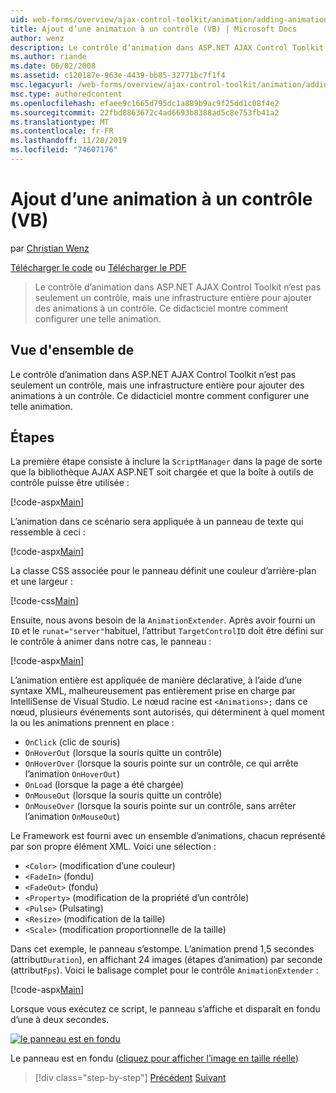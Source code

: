 ```yaml
---
uid: web-forms/overview/ajax-control-toolkit/animation/adding-animation-to-a-control-vb
title: Ajout d’une animation à un contrôle (VB) | Microsoft Docs
author: wenz
description: Le contrôle d’animation dans ASP.NET AJAX Control Toolkit n’est pas seulement un contrôle, mais une infrastructure entière pour ajouter des animations à un contrôle. Ce didacticiel montre comment...
ms.author: riande
ms.date: 06/02/2008
ms.assetid: c120187e-963e-4439-bb85-32771bc7f1f4
msc.legacyurl: /web-forms/overview/ajax-control-toolkit/animation/adding-animation-to-a-control-vb
msc.type: authoredcontent
ms.openlocfilehash: efaee9c1665d795dc1a889b9ac9f25dd1c08f4e2
ms.sourcegitcommit: 22fbd8863672c4ad6693b8388ad5c8e753fb41a2
ms.translationtype: MT
ms.contentlocale: fr-FR
ms.lasthandoff: 11/28/2019
ms.locfileid: "74607176"
---
```

# <a name="adding-animation-to-a-control-vb"></a>Ajout d’une animation à un contrôle (VB)

par [Christian Wenz](https://github.com/wenz)

[Télécharger le code](https://download.microsoft.com/download/f/9/a/f9a26acd-8df4-4484-8a18-199e4598f411/Animation1.vb.zip) ou [Télécharger le PDF](https://download.microsoft.com/download/6/7/1/6718d452-ff89-4d3f-a90e-c74ec2d636a3/animation1VB.pdf)

> Le contrôle d’animation dans ASP.NET AJAX Control Toolkit n’est pas seulement un contrôle, mais une infrastructure entière pour ajouter des animations à un contrôle. Ce didacticiel montre comment configurer une telle animation.

## <a name="overview"></a>Vue d'ensemble de

Le contrôle d’animation dans ASP.NET AJAX Control Toolkit n’est pas seulement un contrôle, mais une infrastructure entière pour ajouter des animations à un contrôle. Ce didacticiel montre comment configurer une telle animation.

## <a name="steps"></a>Étapes

La première étape consiste à inclure la `ScriptManager` dans la page de sorte que la bibliothèque AJAX ASP.NET soit chargée et que la boîte à outils de contrôle puisse être utilisée :

[!code-aspx[Main](adding-animation-to-a-control-vb/samples/sample1.aspx)]

L’animation dans ce scénario sera appliquée à un panneau de texte qui ressemble à ceci :

[!code-aspx[Main](adding-animation-to-a-control-vb/samples/sample2.aspx)]

La classe CSS associée pour le panneau définit une couleur d’arrière-plan et une largeur :

[!code-css[Main](adding-animation-to-a-control-vb/samples/sample3.css)]

Ensuite, nous avons besoin de la `AnimationExtender`. Après avoir fourni un `ID` et le `runat="server"`habituel, l’attribut `TargetControlID` doit être défini sur le contrôle à animer dans notre cas, le panneau :

[!code-aspx[Main](adding-animation-to-a-control-vb/samples/sample4.aspx)]

L’animation entière est appliquée de manière déclarative, à l’aide d’une syntaxe XML, malheureusement pas entièrement prise en charge par IntelliSense de Visual Studio. Le nœud racine est `<Animations>;` dans ce nœud, plusieurs événements sont autorisés, qui déterminent à quel moment la ou les animations prennent en place :

- `OnClick` (clic de souris)
- `OnHoverOut` (lorsque la souris quitte un contrôle)
- `OnHoverOver` (lorsque la souris pointe sur un contrôle, ce qui arrête l’animation `OnHoverOut`)
- `OnLoad` (lorsque la page a été chargée)
- `OnMouseOut` (lorsque la souris quitte un contrôle)
- `OnMouseOver` (lorsque la souris pointe sur un contrôle, sans arrêter l’animation `OnMouseOut`)

Le Framework est fourni avec un ensemble d’animations, chacun représenté par son propre élément XML. Voici une sélection :

- `<Color>` (modification d’une couleur)
- `<FadeIn>` (fondu)
- `<FadeOut>` (fondu)
- `<Property>` (modification de la propriété d’un contrôle)
- `<Pulse>` (Pulsating)
- `<Resize>` (modification de la taille)
- `<Scale>` (modification proportionnelle de la taille)

Dans cet exemple, le panneau s’estompe. L’animation prend 1,5 secondes (attribut`Duration`), en affichant 24 images (étapes d’animation) par seconde (attribut`Fps`). Voici le balisage complet pour le contrôle `AnimationExtender` :

[!code-aspx[Main](adding-animation-to-a-control-vb/samples/sample5.aspx)]

Lorsque vous exécutez ce script, le panneau s’affiche et disparaît en fondu d’une à deux secondes.

[![le panneau est en fondu](adding-animation-to-a-control-vb/_static/image2.png)](adding-animation-to-a-control-vb/_static/image1.png)

Le panneau est en fondu ([cliquez pour afficher l’image en taille réelle](adding-animation-to-a-control-vb/_static/image3.png))

> [!div class="step-by-step"]
> [Précédent](dynamically-controlling-updatepanel-animations-cs.md)
> [Suivant](executing-several-animations-at-the-same-time-vb.md)
